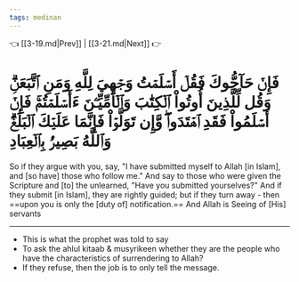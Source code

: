 ```yaml
---
tags: medinan
---
```


👈 [[3-19.md|Prev]] | [[3-21.md|Next]] 👉

# فَإِنۡ حَآجُّوكَ فَقُلۡ أَسۡلَمۡتُ وَجۡهِيَ لِلَّهِ وَمَنِ ٱتَّبَعَنِۗ وَقُل لِّلَّذِينَ أُوتُواْ ٱلۡكِتَٰبَ وَٱلۡأُمِّيِّـۧنَ ءَأَسۡلَمۡتُمۡۚ فَإِنۡ أَسۡلَمُواْ فَقَدِ ٱهۡتَدَواْۖ وَّإِن تَوَلَّوۡاْ فَإِنَّمَا عَلَيۡكَ ٱلۡبَلَٰغُۗ وَٱللَّهُ بَصِيرُۢ بِٱلۡعِبَادِ

So if they argue with you, say, "I have submitted myself to Allah [in Islam], and [so have] those who follow me." And say to those who were given the Scripture and [to] the unlearned, "Have you submitted yourselves?" And if they submit [in Islam], they are rightly guided; but if they turn away - then ==upon you is only the [duty of] notification.== And Allah is Seeing of [His] servants

---
- This is what the prophet was told to say
- To ask the ahlul kitaab & musyrikeen whether they are the people who have the characteristics of surrendering to Allah?
- If they refuse, then the job is to only tell the message.
